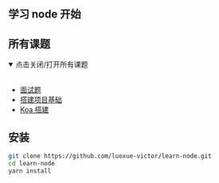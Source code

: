 ## 学习 node 开始

## 所有课题
<details open=“open”>
  <summary>点击关闭/打开所有课题</summary> 
  <br/>


- [面试题](./docs/00-node面试题.md)
- [搭建项目基础](./docs/01-搭建项目基础.md)
- [Koa 搭建](./docs/02-搭建koa项目.md)

</details> 

## 安装

```bash
git clone https://github.com/luoxue-victor/learn-node.git
cd learn-node
yarn install
```

